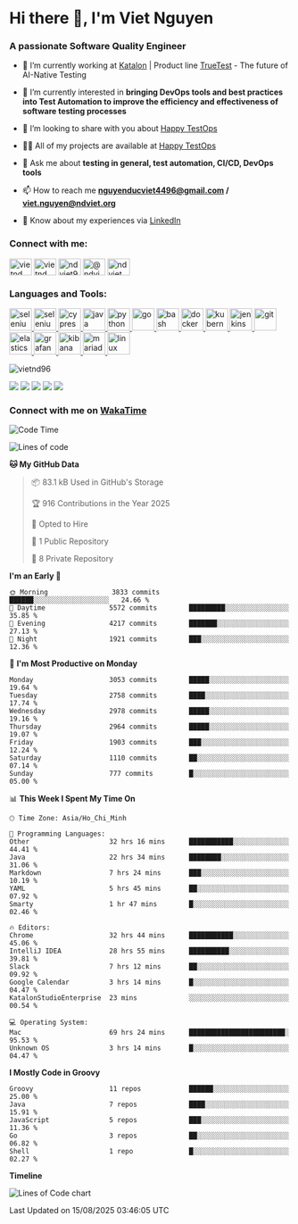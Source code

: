 <h1 align="left">Hi there 👋, I'm Viet Nguyen</h1>
<h3 align="left">A passionate Software Quality Engineer</h3>

- 🔭 I’m currently working at [Katalon](https://katalon.com/) | Product line [TrueTest](https://katalon.com/truetest) - The future of AI-Native Testing

- 🌱 I’m currently interested in **bringing DevOps tools and best practices into Test Automation to improve the
  efficiency and effectiveness of software testing processes**

- 👯 I’m looking to share with you about [Happy TestOps](https://github.com/ndviet)

- 👨‍💻 All of my projects are available at [Happy TestOps](https://github.com/ndviet)

- 💬 Ask me about **testing in general, test automation, CI/CD, DevOps tools**

- 📫 How to reach me **nguyenducviet4496@gmail.com / viet.nguyen@ndviet.org**

- 📄 Know about my experiences via [LinkedIn](https://www.linkedin.com/in/vietnd96/)

<h3 align="left">Connect with me:</h3>
<p align="left">
<a href="https://linkedin.com/in/vietnd96" target="blank"><img align="center" src="https://raw.githubusercontent.com/rahuldkjain/github-profile-readme-generator/master/src/images/icons/Social/linked-in-alt.svg" alt="vietnd" height="30" width="40" /></a>
<a href="https://fb.com/vietnd96" target="blank"><img align="center" src="https://raw.githubusercontent.com/rahuldkjain/github-profile-readme-generator/master/src/images/icons/Social/facebook.svg" alt="vietnd" height="30" width="40" /></a>
<a href="https://instagram.com/vietnd96" target="blank"><img align="center" src="https://raw.githubusercontent.com/rahuldkjain/github-profile-readme-generator/master/src/images/icons/Social/instagram.svg" alt="ndviet96" height="30" width="40" /></a>
<a href="https://medium.com/@ndviet" target="blank"><img align="center" src="https://raw.githubusercontent.com/rahuldkjain/github-profile-readme-generator/master/src/images/icons/Social/medium.svg" alt="@ndviet" height="30" width="40" /></a>
<a href="https://dev.to/ndviet" target="blank"><img align="center" src="https://raw.githubusercontent.com/rahuldkjain/github-profile-readme-generator/master/src/images/icons/Social/devto.svg" alt="ndviet" height="30" width="40" /></a>
</p>

<h3 align="left">Languages and Tools:</h3>
<p align="left">  
  <a href="https://www.selenium.dev" target="_blank" rel="noreferrer"> <img src="https://raw.githubusercontent.com/SeleniumHQ/docker-selenium/trunk/logo.png" alt="selenium" width="40" height="40"/> </a> 
  <a href="https://playwright.dev" target="_blank" rel="noreferrer"> <img src="https://playwright.dev/img/playwright-logo.svg" alt="selenium" width="40" height="40"/> </a>  
  <a href="https://www.cypress.io" target="_blank" rel="noreferrer"> <img src="https://avatars.githubusercontent.com/u/8908513" alt="cypress" width="40" height="40"/> </a> 
  <a href="https://www.java.com" target="_blank" rel="noreferrer"> <img src="https://raw.githubusercontent.com/devicons/devicon/master/icons/java/java-original.svg" alt="java" width="40" height="40"/> </a>
  <a href="https://www.python.org" target="_blank" rel="noreferrer"> <img src="https://raw.githubusercontent.com/devicons/devicon/master/icons/python/python-original.svg" alt="python" width="40" height="40"/> </a>
  <a href="https://golang.org" target="_blank" rel="noreferrer"> <img src="https://raw.githubusercontent.com/devicons/devicon/master/icons/go/go-original.svg" alt="go" width="40" height="40"/> </a> 
  <a href="https://www.gnu.org/software/bash/" target="_blank" rel="noreferrer"> <img src="https://www.vectorlogo.zone/logos/gnu_bash/gnu_bash-icon.svg" alt="bash" width="40" height="40"/> </a>
  <a href="https://www.docker.com/" target="_blank" rel="noreferrer"> <img src="https://raw.githubusercontent.com/devicons/devicon/master/icons/docker/docker-original-wordmark.svg" alt="docker" width="40" height="40"/> </a>  
  <a href="https://kubernetes.io" target="_blank" rel="noreferrer"> <img src="https://www.vectorlogo.zone/logos/kubernetes/kubernetes-icon.svg" alt="kubernetes" width="40" height="40"/> </a>  
  <a href="https://www.jenkins.io" target="_blank" rel="noreferrer"> <img src="https://www.vectorlogo.zone/logos/jenkins/jenkins-icon.svg" alt="jenkins" width="40" height="40"/> </a> 
  <a href="https://git-scm.com/" target="_blank" rel="noreferrer"> <img src="https://www.vectorlogo.zone/logos/git-scm/git-scm-icon.svg" alt="git" width="40" height="40"/> </a> 
  <a href="https://www.elastic.co" target="_blank" rel="noreferrer"> <img src="https://www.vectorlogo.zone/logos/elastic/elastic-icon.svg" alt="elasticsearch" width="40" height="40"/> </a> 
  <a href="https://grafana.com" target="_blank" rel="noreferrer"> <img src="https://www.vectorlogo.zone/logos/grafana/grafana-icon.svg" alt="grafana" width="40" height="40"/> </a> 
  <a href="https://www.elastic.co/kibana" target="_blank" rel="noreferrer"> <img src="https://www.vectorlogo.zone/logos/elasticco_kibana/elasticco_kibana-icon.svg" alt="kibana" width="40" height="40"/> </a>
  <a href="https://mariadb.org/" target="_blank" rel="noreferrer"> <img src="https://www.vectorlogo.zone/logos/mariadb/mariadb-icon.svg" alt="mariadb" width="40" height="40"/> </a> 
  <a href="https://www.linux.org/" target="_blank" rel="noreferrer"> <img src="https://raw.githubusercontent.com/devicons/devicon/master/icons/linux/linux-original.svg" alt="linux" width="40" height="40"/> </a> 
</p>

<p align="left"> <img src="https://komarev.com/ghpvc/?username=vietnd96&label=GitHub%20Profile%20Views&color=0e75b6&style=flat" alt="vietnd96" /> </p>

[![](https://raw.githubusercontent.com/vietnd96/vietnd96/main/profile-summary-card-output/github/0-profile-details.svg)](#)
[![](https://raw.githubusercontent.com/vietnd96/vietnd96/main/profile-summary-card-output/github/1-repos-per-language.svg)](#)
[![](https://raw.githubusercontent.com/vietnd96/vietnd96/main/profile-summary-card-output/github/2-most-commit-language.svg)](#)
[![](https://raw.githubusercontent.com/vietnd96/vietnd96/main/profile-summary-card-output/github/3-stats.svg)](#)
[![](https://raw.githubusercontent.com/vietnd96/vietnd96/main/profile-summary-card-output/github/4-productive-time.svg)](#)

<h3 align="left">Connect with me on <a href="https://wakatime.com/@vietnd96" target="_blank" rel="noreferrer">
WakaTime</a> </h3>

<!--START_SECTION:waka-->
![Code Time](http://img.shields.io/badge/Code%20Time-3%2C271%20hrs%2042%20mins-blue)

![Lines of code](https://img.shields.io/badge/From%20Hello%20World%20I%27ve%20Written-7.1%20million%20lines%20of%20code-blue)

**🐱 My GitHub Data** 

> 📦 83.1 kB Used in GitHub's Storage 
 > 
> 🏆 916 Contributions in the Year 2025
 > 
> 💼 Opted to Hire
 > 
> 📜 1 Public Repository 
 > 
> 🔑 8 Private Repository 
 > 
**I'm an Early 🐤** 

```text
🌞 Morning                3833 commits        ██████░░░░░░░░░░░░░░░░░░░   24.66 % 
🌆 Daytime                5572 commits        █████████░░░░░░░░░░░░░░░░   35.85 % 
🌃 Evening                4217 commits        ███████░░░░░░░░░░░░░░░░░░   27.13 % 
🌙 Night                  1921 commits        ███░░░░░░░░░░░░░░░░░░░░░░   12.36 % 
```
📅 **I'm Most Productive on Monday** 

```text
Monday                   3053 commits        █████░░░░░░░░░░░░░░░░░░░░   19.64 % 
Tuesday                  2758 commits        ████░░░░░░░░░░░░░░░░░░░░░   17.74 % 
Wednesday                2978 commits        █████░░░░░░░░░░░░░░░░░░░░   19.16 % 
Thursday                 2964 commits        █████░░░░░░░░░░░░░░░░░░░░   19.07 % 
Friday                   1903 commits        ███░░░░░░░░░░░░░░░░░░░░░░   12.24 % 
Saturday                 1110 commits        ██░░░░░░░░░░░░░░░░░░░░░░░   07.14 % 
Sunday                   777 commits         █░░░░░░░░░░░░░░░░░░░░░░░░   05.00 % 
```


📊 **This Week I Spent My Time On** 

```text
🕑︎ Time Zone: Asia/Ho_Chi_Minh

💬 Programming Languages: 
Other                    32 hrs 16 mins      ███████████░░░░░░░░░░░░░░   44.41 % 
Java                     22 hrs 34 mins      ████████░░░░░░░░░░░░░░░░░   31.06 % 
Markdown                 7 hrs 24 mins       ███░░░░░░░░░░░░░░░░░░░░░░   10.19 % 
YAML                     5 hrs 45 mins       ██░░░░░░░░░░░░░░░░░░░░░░░   07.92 % 
Smarty                   1 hr 47 mins        █░░░░░░░░░░░░░░░░░░░░░░░░   02.46 % 

🔥 Editors: 
Chrome                   32 hrs 44 mins      ███████████░░░░░░░░░░░░░░   45.06 % 
IntelliJ IDEA            28 hrs 55 mins      ██████████░░░░░░░░░░░░░░░   39.81 % 
Slack                    7 hrs 12 mins       ██░░░░░░░░░░░░░░░░░░░░░░░   09.92 % 
Google Calendar          3 hrs 14 mins       █░░░░░░░░░░░░░░░░░░░░░░░░   04.47 % 
KatalonStudioEnterprise  23 mins             ░░░░░░░░░░░░░░░░░░░░░░░░░   00.54 % 

💻 Operating System: 
Mac                      69 hrs 24 mins      ████████████████████████░   95.53 % 
Unknown OS               3 hrs 14 mins       █░░░░░░░░░░░░░░░░░░░░░░░░   04.47 % 
```

**I Mostly Code in Groovy** 

```text
Groovy                   11 repos            ██████░░░░░░░░░░░░░░░░░░░   25.00 % 
Java                     7 repos             ████░░░░░░░░░░░░░░░░░░░░░   15.91 % 
JavaScript               5 repos             ███░░░░░░░░░░░░░░░░░░░░░░   11.36 % 
Go                       3 repos             ██░░░░░░░░░░░░░░░░░░░░░░░   06.82 % 
Shell                    1 repo              █░░░░░░░░░░░░░░░░░░░░░░░░   02.27 % 
```



**Timeline**

![Lines of Code chart](https://raw.githubusercontent.com/VietND96/VietND96/main/assets/bar_graph.png)


 Last Updated on 15/08/2025 03:46:05 UTC
<!--END_SECTION:waka-->
